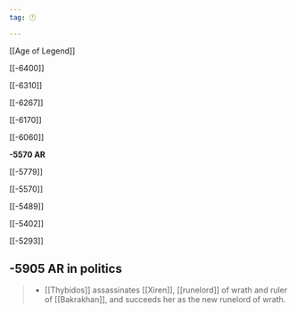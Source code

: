 ```yaml
---
tag: 🕛

---
```

[[Age of Legend‎]]


[[-6400]]

[[-6310]]

[[-6267]]

[[-6170]]

[[-6060]]

**-5570 AR**

[[-5779]]

[[-5570]]

[[-5489]]

[[-5402]]

[[-5293]]



## -5905 AR in politics

>  - [[Thybidos]] assassinates [[Xiren]], [[runelord]] of wrath and ruler of [[Bakrakhan]], and succeeds her as the new runelord of wrath.






